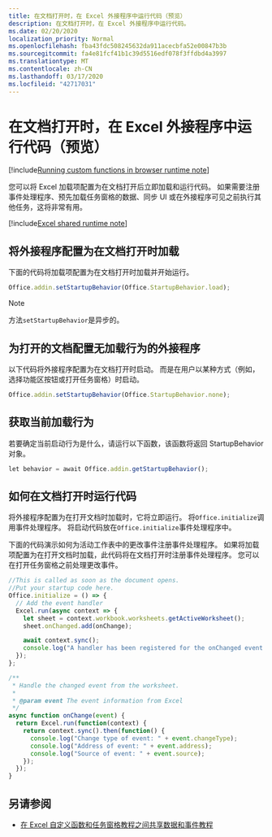 ```yaml
---
title: 在文档打开时，在 Excel 外接程序中运行代码（预览）
description: 在文档打开时，在 Excel 外接程序中运行代码。
ms.date: 02/20/2020
localization_priority: Normal
ms.openlocfilehash: fba43fdc508245632da911acecbfa52e00847b3b
ms.sourcegitcommit: fa4e81fcf41b1c39d5516edf078f3ffdbd4a3997
ms.translationtype: MT
ms.contentlocale: zh-CN
ms.lasthandoff: 03/17/2020
ms.locfileid: "42717031"
---
```

# <a name="run-code-in-your-excel-add-in-when-the-document-opens-preview"></a>在文档打开时，在 Excel 外接程序中运行代码（预览）

[!include[Running custom functions in browser runtime note](../includes/excel-shared-runtime-preview-note.md)]

您可以将 Excel 加载项配置为在文档打开后立即加载和运行代码。 如果需要注册事件处理程序、预先加载任务窗格的数据、同步 UI 或在外接程序可见之前执行其他任务，这将非常有用。

[!include[Excel shared runtime note](../includes/note-requires-shared-runtime.md)]

## <a name="configure-your-add-in-to-load-when-the-document-opens"></a>将外接程序配置为在文档打开时加载

下面的代码将加载项配置为在文档打开时加载并开始运行。

```JavaScript
Office.addin.setStartupBehavior(Office.StartupBehavior.load);
```

> [!NOTE]
> 方法`setStartupBehavior`是异步的。

## <a name="configure-your-add-in-for-no-load-behavior-on-document-open"></a>为打开的文档配置无加载行为的外接程序

以下代码将外接程序配置为在文档打开时启动。 而是在用户以某种方式（例如，选择功能区按钮或打开任务窗格）时启动。

```JavaScript
Office.addin.setStartupBehavior(Office.StartupBehavior.none);
```

## <a name="get-the-current-load-behavior"></a>获取当前加载行为

若要确定当前启动行为是什么，请运行以下函数，该函数将返回 StartupBehavior 对象。

```JavaScript
let behavior = await Office.addin.getStartupBehavior();
```

## <a name="how-to-run-code-when-the-document-opens"></a>如何在文档打开时运行代码

将外接程序配置为在打开文档时加载时，它将立即运行。 将`Office.initialize`调用事件处理程序。 将启动代码放在`Office.initialize`事件处理程序中。

下面的代码演示如何为活动工作表中的更改事件注册事件处理程序。 如果将加载项配置为在打开文档时加载，此代码将在文档打开时注册事件处理程序。 您可以在打开任务窗格之前处理更改事件。


```JavaScript
//This is called as soon as the document opens.
//Put your startup code here.
Office.initialize = () => {
  // Add the event handler
  Excel.run(async context => {
    let sheet = context.workbook.worksheets.getActiveWorksheet();
    sheet.onChanged.add(onChange);

    await context.sync();
    console.log("A handler has been registered for the onChanged event.");
  });
};

/**
 * Handle the changed event from the worksheet.
 *
 * @param event The event information from Excel
 */
async function onChange(event) {
  return Excel.run(function(context) {
    return context.sync().then(function() {
      console.log("Change type of event: " + event.changeType);
      console.log("Address of event: " + event.address);
      console.log("Source of event: " + event.source);
    });
  });
}

```

## <a name="see-also"></a>另请参阅

- [在 Excel 自定义函数和任务窗格教程之间共享数据和事件教程](../tutorials/share-data-and-events-between-custom-functions-and-the-task-pane-tutorial.md)